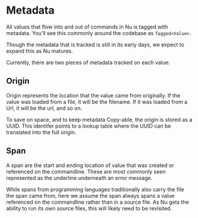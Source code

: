# Metadata

All values that flow into and out of commands in Nu is tagged with metadata.  You'll see this commonly around the codebase as `Tagged<Value>`. 

Though the metadata that is tracked is still in its early days, we expect to expand this as Nu matures.

Currently, there are two pieces of metadata tracked on each value:

## Origin

Origin represents the location that the value came from originally. If the value was loaded from a file, it will be the filename. If it was loaded from a Url, it will be the url, and so on.

To save on space, and to keep metadata Copy-able, the origin is stored as a UUID. This identifer points to a lookup table where the UUID can be translated into the full origin.

## Span

A span are the start and ending location of value that was created or referenced on the commandline. These are most commonly seen represented as the underline underneath an error message.

While spans from programming languages traditionally also carry the file the span came from, here we assume the span always spans a value referenced on the commandline rather than in a source file. As Nu gets the ability to run its own source files, this will likely need to be revisited.
